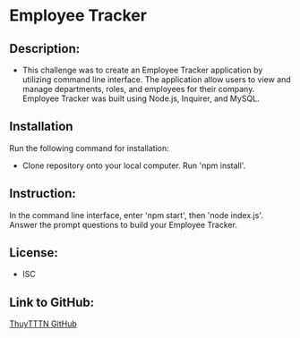 # Employee Tracker

## Description:
- This challenge was to create an Employee Tracker application by utilizing command line interface.  The application allow users to view and manage departments, roles, and employees for their company.  Employee Tracker was built using Node.js, Inquirer, and MySQL.

## Installation
Run the following command for installation:
- Clone repository onto your local computer.  Run 'npm install'.

## Instruction:
In the command line interface, enter 'npm start', then 'node index.js'.  Answer the prompt questions to build your Employee Tracker.

## License:
- ISC

## Link to GitHub:
[ThuyTTTN GitHub](https://github.com/ThuyTTTN/employee-tracker)